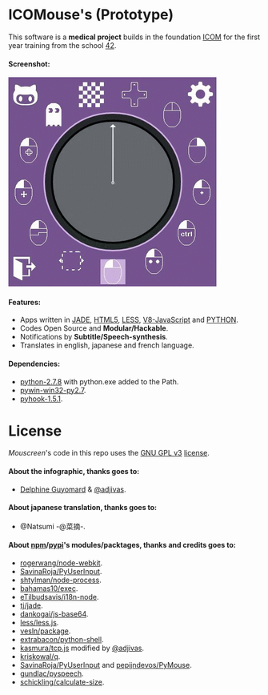 ICOMouse's (Prototype)
======================

This software is a **medical project** builds in the foundation [ICOM](https://twitter.com/IcomProvence) for the first year training from the school [42](https://twitter.com/42born2code).

#### Screenshot:
![Screen Shot](https://raw.githubusercontent.com/adjivas/Mouscreen-WINDOWS/master/screenshot.gif)

#### Features:
  * Apps written in [JADE](http://jade-lang.com), [HTML5](http://www.w3.org/TR/html5), [LESS](http://lesscss.org), [V8-JavaScript](https://code.google.com/p/v8) and [PYTHON](https://www.python.org).
  * Codes Open Source and **Modular/Hackable**.
  * Notifications by **Subtitle/Speech-synthesis**.
  * Translates in english, japanese and french language.

#### Dependencies:
  * [python-2.7.8](https://www.python.org/ftp/python/2.7.8) with python.exe added to the Path.
  * [pywin-win32-py2.7](http://sourceforge.net/projects/pywin32).
  * [pyhook-1.5.1](http://sourceforge.net/projects/pyhook).

# License
*Mouscreen*'s code in this repo uses the [GNU GPL v3](http://www.gnu.org/licenses/gpl-3.0.html) [license](https://github.com/adjivas/mouscreen-WINDOWS/blob/master/LICENSE).

#### About the infographic, thanks goes to:
  * [Delphine Guyomard](ergo@icomprovence.net) & [@adjivas](https://raw.githubusercontent.com/adjivas).

#### About japanese translation, thanks goes to:
  * @Natsumi -@菜摘-.

#### About [npm](https://www.npmjs.org)/[pypi](https://pypi.python.org)'s modules/packtages, thanks and credits goes to:
  * [rogerwang/node-webkit](https://github.com/rogerwang/node-webkit).
  * [SavinaRoja/PyUserInput](https://github.com/SavinaRoja/PyUserInput).
  * [shtylman/node-process](https://github.com/shtylman/node-process).
  * [bahamas10/exec](https://github.com/bahamas10/node-exec).
  * [eTilbudsavis/i18n-node](https://github.com/eTilbudsavis/i18n-node).
  * [tj/jade](https://github.com/tj/jade).
  * [dankogai/js-base64](https://github.com/dankogai/js-base64).
  * [less/less.js](https://github.com/less/less.js).
  * [vesln/package](https://github.com/vesln/package).
  * [extrabacon/python-shell](https://github.com/extrabacon/python-shell).
  * [kasmura/tcp.js](https://github.com/kasmura/tcp.js) modified by [@adjivas](https://github.com/adjivas).
  * [kriskowal/q](https://github.com/kriskowal/q).
  * [SavinaRoja/PyUserInput](https://github.com/SavinaRoja/PyUserInput) and [pepijndevos/PyMouse](https://github.com/pepijndevos/PyMouse).
  * [gundlac/pyspeech](http://code.google.com/p/pyspeech).
  * [schickling/calculate-size](https://github.com/schickling/calculate-size).

